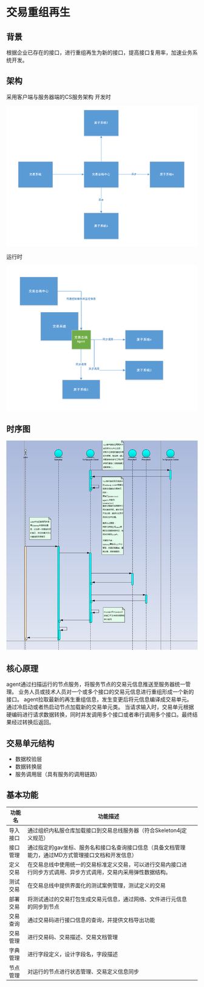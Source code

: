 # 交易重组再生
## 背景
根据企业已存在的接口，进行重组再生为新的接口，提高接口复用率，加速业务系统开发。
## 架构
采用客户端与服务器端的CS服务架构
开发时

![开发时](doc/devtime.png)

运行时

![运行时](doc/runtime.png)

## 时序图
![时序图](doc/time.png)


## 核心原理
agent通过扫描运行的节点服务，将服务节点的交易元信息推送至服务器统一管理。
业务人员或技术人员对一个或多个接口的交易元信息进行重组形成一个新的接口。
agent拉取最新的再生重组信息，发生变更后将元信息编译成交易单元。
通过冷启动或者热启动节点加载新的交易单元类。
当请求输入时，交易单元根据硬编码进行请求数据转换，同时并发调用多个接口或者串行调用多个接口。最终结果经过转换后返回。

## 交易单元结构
- 数据校验层
- 数据转换层
- 服务调用层（具有服务的调用链路）

## 基本功能

| 功能名  | 功能描述                                     |      |
| ---- | ---------------------------------------- | ---- |
| 导入接口 | 通过组织内私服仓库加载接口到交易总线服务器（符合Skeleton4j定义规范）  |      |
| 接口管理 | 通过指定的gav坐标、服务名和接口名查询接口信息（具备文档管理能力，通过MD方式管理接口文档和开发信息） |      |
| 定义交易 | 在交易总线中使用统一的交易标准定义交易，可以进行交易内接口进行同步方式调用、异步方式调用，交易内采用弹性数据结构。 |      |
| 测试交易 | 在交易总线中提供界面化的测试案例管理，测试定义的交易               |      |
| 部署交易 | 将测试通过的交易打包生成交易元信息，通过网络、文件进行元信息的同步到节点     |      |
| 交易查询 | 通过交易码进行接口信息的查询，并提供文档导出功能                 |      |
| 交易管理 | 进行交易码、交易描述、交易文档管理                        |      |
| 字典管理 | 进行字段定义，设计字段名，字段描述                        |      |
| 节点管理 | 对运行的节点进行状态管理、交易定义信息同步                    |      |


